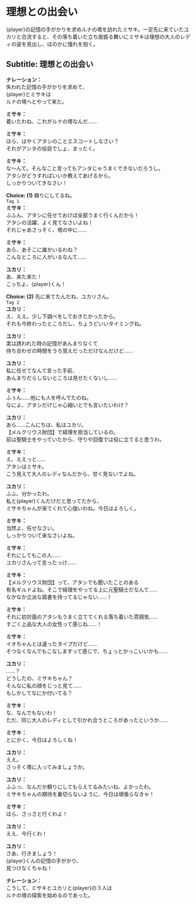 # 理想との出会い
{player}の記憶の手がかりを求めルナの塔を訪れたミサキ。一足先に来ていたユカリと合流すると、その落ち着いた立ち居振る舞いにミサキは理想の大人のレディの姿を見出し、ほのかに憧れを抱く。
  
## Subtitle: 理想との出会い
  
**ナレーション：**  
失われた記憶の手がかりを求めて、  
{player}とミサキは  
ルナの塔へとやって来た。  
  
**ミサキ：**  
着いたわね、これがルナの塔なんだ……  
  
**ミサキ：**  
ほら、はやくアタシのことエスコートしなさい？  
それがアンタの役目でしょ、まったく。  
  
**ミサキ：**  
な～んて。そんなこと言ってもアンタじゃうまくできないだろうし。  
アタシがどうすればいいか教えてあげるから。  
しっかりついてきなさい！  
  
**Choice: (1)**  頼りにしてるね。  
`Tag 1`  
**ミサキ：**  
ふふん、アタシに任せておけば全部うまく行くんだから！  
アタシの活躍、よく見てなさいよね！  
それじゃあさっそく、塔の中に……  
  
**ミサキ：**  
あら、あそこに誰かいるわね？  
こんなところに人がいるなんて……  
  
**ユカリ：**  
あ、来た来た！  
こっちよ、{player}くん！  
  
**Choice: (2)**  先に来てたんだね、ユカリさん。  
`Tag 2`  
**ユカリ：**  
え、ええ。少し下調べをしておきたかったから。  
それも今終わったところだし、ちょうどいいタイミングね。  
  
**ユカリ：**  
実は誘われた時の記憶があんまりなくて  
待ち合わせの時間をうろ覚えだっただけなんだけど……  
  
**ユカリ：**  
私に任せてなんて言った手前、  
あんまりだらしないところは見せたくないし……  
  
**ミサキ：**  
ふぅん……他にも人を呼んでたのね。  
なによ、アタシだけじゃ心細いとでも言いたいわけ？  
  
**ユカリ：**  
あら……こんにちは、私はユカリ。  
【メルクリウス財団】で経理を担当しているの。  
前は聖騎士をやっていたから、守りや回復では役に立てると思うわ。  
  
**ミサキ：**  
え、ええっと……  
アタシはミサキ。  
こう見えて大人のレディなんだから、甘く見ないでよね。  
  
**ユカリ：**  
ふふ、分かったわ。  
私と{player}くんだけだと思ってたから、  
ミサキちゃんが来てくれて心強いわね。今日はよろしく。  
  
**ミサキ：**  
当然よ、任せなさい。  
しっかりついて来なさいよね。  
  
**ミサキ：**  
それにしてもこの人……  
ユカリさんって言ったっけ……  
  
**ミサキ：**  
【メルクリウス財団】って、アタシでも聞いたことのある  
有名ギルドよね。そこで経理をやってる上に元聖騎士だなんて……  
なかなか立派な肩書を持ってるじゃない……！  
  
**ミサキ：**  
それに初対面のアタシもうまく立ててくれる落ち着いた雰囲気……  
すごく上品な大人の女性って感じね……！  
  
**ミサキ：**  
イオちゃんとは違ったタイプだけど……  
そつなくなんでもこなしますって感じで、ちょっとかっこいいかも……  
  
**ユカリ：**  
……？  
どうしたの、ミサキちゃん？  
そんなに私の顔をじっと見て……  
もしかしてなにか付いてる？  
  
**ミサキ：**  
な、なんでもないわ！  
ただ、同じ大人のレディとして引かれ合うところがあったというか……  
  
**ミサキ：**  
とにかく、今日はよろしくね！  
  
**ユカリ：**  
ええ。  
さっそく塔に入ってみましょうか。  
  
**ユカリ：**  
ふふっ、なんだか頼りにしてもらえてるみたいね、よかったわ。  
ミサキちゃんの期待を裏切らないように、今日は頑張らなきゃ！  
  
**ミサキ：**  
ほら、さっさと行くわよ！  
  
**ユカリ：**  
ええ、今行くわ！  
  
**ユカリ：**  
さあ、行きましょう！  
{player}くんの記憶の手がかり、  
見つけなくちゃね！  
  
**ナレーション：**  
こうして、ミサキとユカリと{player}の３人は  
ルナの塔の探索を始めるのであった。  
